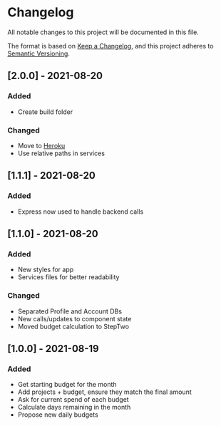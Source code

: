 # Changelog

All notable changes to this project will be documented in this file.

The format is based on [Keep a Changelog](https://keepachangelog.com/en/1.0.0/),
and this project adheres to [Semantic Versioning](https://semver.org/spec/v2.0.0.html).

## [2.0.0] - 2021-08-20

### Added

- Create build folder

### Changed

- Move to [Heroku](https://rocky-wave-97760.herokuapp.com/)
- Use relative paths in services

## [1.1.1] - 2021-08-20

### Added

- Express now used to handle backend calls

## [1.1.0] - 2021-08-20

### Added

- New styles for app
- Services files for better readability

### Changed

- Separated Profile and Account DBs
- New calls/updates to component state
- Moved budget calculation to StepTwo

## [1.0.0] - 2021-08-19

### Added

- Get starting budget for the month
- Add projects + budget, ensure they match the final amount
- Ask for current spend of each budget
- Calculate days remaining in the month
- Propose new daily budgets